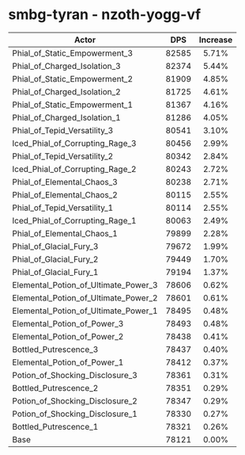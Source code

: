 # smbg-tyran - nzoth-yogg-vf
| Actor | DPS | Increase |
|---|:---:|:---:|
|Phial_of_Static_Empowerment_3|82585|5.71%|
|Phial_of_Charged_Isolation_3|82374|5.44%|
|Phial_of_Static_Empowerment_2|81909|4.85%|
|Phial_of_Charged_Isolation_2|81725|4.61%|
|Phial_of_Static_Empowerment_1|81367|4.16%|
|Phial_of_Charged_Isolation_1|81286|4.05%|
|Phial_of_Tepid_Versatility_3|80541|3.10%|
|Iced_Phial_of_Corrupting_Rage_3|80456|2.99%|
|Phial_of_Tepid_Versatility_2|80342|2.84%|
|Iced_Phial_of_Corrupting_Rage_2|80243|2.72%|
|Phial_of_Elemental_Chaos_3|80238|2.71%|
|Phial_of_Elemental_Chaos_2|80115|2.55%|
|Phial_of_Tepid_Versatility_1|80114|2.55%|
|Iced_Phial_of_Corrupting_Rage_1|80063|2.49%|
|Phial_of_Elemental_Chaos_1|79899|2.28%|
|Phial_of_Glacial_Fury_3|79672|1.99%|
|Phial_of_Glacial_Fury_2|79449|1.70%|
|Phial_of_Glacial_Fury_1|79194|1.37%|
|Elemental_Potion_of_Ultimate_Power_3|78606|0.62%|
|Elemental_Potion_of_Ultimate_Power_2|78601|0.61%|
|Elemental_Potion_of_Ultimate_Power_1|78495|0.48%|
|Elemental_Potion_of_Power_3|78493|0.48%|
|Elemental_Potion_of_Power_2|78438|0.41%|
|Bottled_Putrescence_3|78437|0.40%|
|Elemental_Potion_of_Power_1|78412|0.37%|
|Potion_of_Shocking_Disclosure_3|78361|0.31%|
|Bottled_Putrescence_2|78351|0.29%|
|Potion_of_Shocking_Disclosure_2|78347|0.29%|
|Potion_of_Shocking_Disclosure_1|78330|0.27%|
|Bottled_Putrescence_1|78321|0.26%|
|Base|78121|0.00%|
